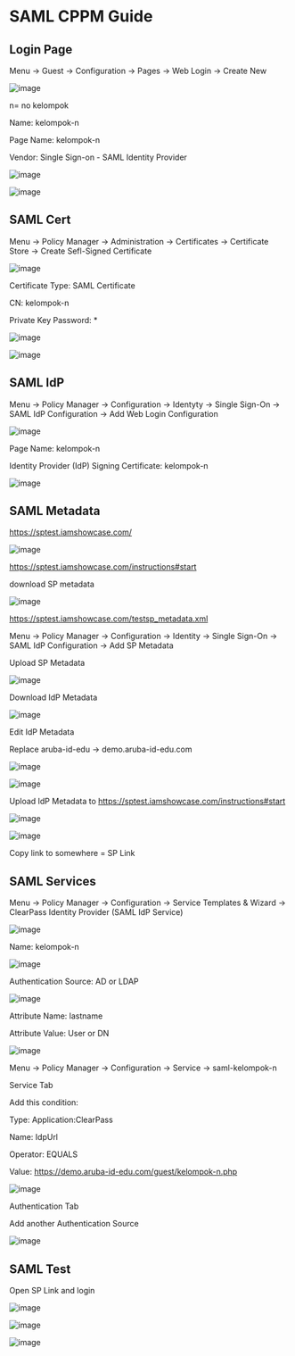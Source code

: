 # SAML CPPM Guide

## Login Page

Menu -> Guest -> Configuration -> Pages -> Web Login -> Create New

![image](https://github.com/aruba-id-edu/guide/assets/137608707/669122c6-373c-4e42-bf12-56b027e35b18)

n= no kelompok

Name: kelompok-n

Page Name: kelompok-n

Vendor: Single Sign-on - SAML Identity Provider

![image](https://github.com/aruba-id-edu/guide/assets/137608707/8fe90e1b-532d-4c13-896c-8c3307542eb6)

![image](https://github.com/aruba-id-edu/guide/assets/137608707/90c54fdf-d81e-4f97-a4e7-c060ee18c976)

## SAML Cert

Menu -> Policy Manager -> Administration -> Certificates -> Certificate Store -> Create Sefl-Signed Certificate

![image](https://github.com/aruba-id-edu/guide/assets/137608707/08e17a6b-5fbd-48ba-b765-a2af08fdaab5)

Certificate Type: SAML Certificate

CN: kelompok-n

Private Key Password: *

![image](https://github.com/aruba-id-edu/guide/assets/137608707/e7c5620c-f6d5-4828-8ede-ef9ebfbd7e2c)

![image](https://github.com/aruba-id-edu/guide/assets/137608707/5e941fb3-b3c3-4988-a788-ab3aff94fddc)

## SAML IdP

Menu -> Policy Manager -> Configuration -> Identyty -> Single Sign-On -> SAML IdP Configuration -> Add Web Login Configuration

![image](https://github.com/aruba-id-edu/guide/assets/137608707/96c510e1-96c3-40ea-8f91-9d36f32fe3bc)

Page Name: kelompok-n

Identity Provider (IdP) Signing Certificate: kelompok-n

![image](https://github.com/aruba-id-edu/guide/assets/137608707/64d0383d-b474-4178-a3b5-1224a2aa16d2)

## SAML Metadata

https://sptest.iamshowcase.com/

![image](https://github.com/aruba-id-edu/guide/assets/137608707/a8651c6b-63fd-4b7b-a986-0e5bb05fbb75)

https://sptest.iamshowcase.com/instructions#start

download SP metadata

![image](https://github.com/aruba-id-edu/guide/assets/137608707/ee664fc2-fc90-4906-a3df-943914016b85)

https://sptest.iamshowcase.com/testsp_metadata.xml

Menu -> Policy Manager -> Configuration -> Identity -> Single Sign-On -> SAML IdP Configuration -> Add SP Metadata

Upload SP Metadata

![image](https://github.com/aruba-id-edu/guide/assets/137608707/8953d613-1c7e-4618-b26f-d75002c600d6)

Download IdP Metadata

![image](https://github.com/aruba-id-edu/guide/assets/137608707/a7fe7cb4-6fff-4e91-945e-72c4f5d9b685)

Edit IdP Metadata

Replace aruba-id-edu -> demo.aruba-id-edu.com

![image](https://github.com/aruba-id-edu/guide/assets/137608707/3f1202fb-41e2-4c9d-8778-2c8f36efe74d)

![image](https://github.com/aruba-id-edu/guide/assets/137608707/0e6e6059-7b47-453d-bd40-08cec8a12b65)

Upload IdP Metadata to https://sptest.iamshowcase.com/instructions#start

![image](https://github.com/aruba-id-edu/guide/assets/137608707/d660f8f6-0b15-46da-a254-6e2bf7a89125)

![image](https://github.com/aruba-id-edu/guide/assets/137608707/d68734ff-0560-4284-b70b-86623c93e7ef)

Copy link to somewhere = SP Link

## SAML Services

Menu -> Policy Manager -> Configuration -> Service Templates & Wizard -> ClearPass Identity Provider (SAML IdP Service)

![image](https://github.com/aruba-id-edu/guide/assets/137608707/264439cd-b486-4a8a-ba64-1cafa558a406)

Name: kelompok-n

![image](https://github.com/aruba-id-edu/guide/assets/137608707/eaff520c-de79-4f08-84c7-a80fc78301a9)

Authentication Source: AD or LDAP

![image](https://github.com/aruba-id-edu/guide/assets/137608707/01ecc57f-c92a-4d04-b417-a6b094118d23)

Attribute Name: lastname

Attribute Value: User or DN

![image](https://github.com/aruba-id-edu/guide/assets/137608707/fb9eceb3-47f6-4a54-9954-d7015b35d9fa)

Menu -> Policy Manager -> Configuration -> Service -> saml-kelompok-n

Service Tab

Add this condition:

Type: Application:ClearPass	

Name: IdpUrl	

Operator: EQUALS	

Value: https://demo.aruba-id-edu.com/guest/kelompok-n.php

![image](https://github.com/aruba-id-edu/guide/assets/137608707/88609f1e-5e29-4e76-8fe4-c3d53c061386)

Authentication Tab

Add another Authentication Source

![image](https://github.com/aruba-id-edu/guide/assets/137608707/f35e81d9-99c8-420b-a182-9e32a9678e56)

## SAML Test

Open SP Link and login

![image](https://github.com/aruba-id-edu/guide/assets/137608707/5f5dc4df-8b6f-46f7-9c82-3868fb4170d7)

![image](https://github.com/aruba-id-edu/guide/assets/137608707/f5fe933d-1544-413c-a01a-54445fa38ab2)

![image](https://github.com/aruba-id-edu/guide/assets/137608707/cee2c3ad-89f7-425f-a068-73225953e0af)
